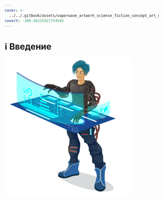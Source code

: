 ```yaml
---
cover: >-
  ../../.gitbook/assets/vaporwave_artwork_science_fiction_concept_art_original_4k_hd.jpg
coverY: -300.46235921754595
---
```


# ℹ Введение

![](../../.gitbook/assets/661117a8aa30d80eb2d4e156fe6ad384.png)
